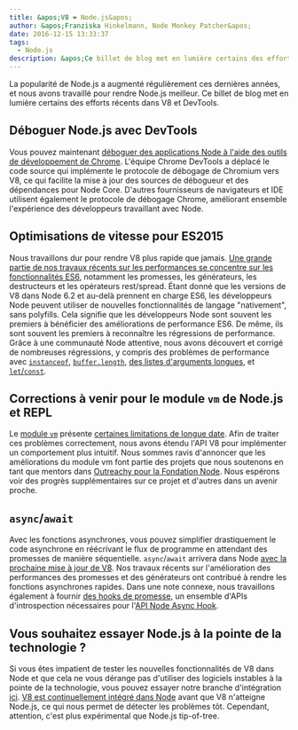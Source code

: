 ```yaml
---
title: &apos;V8 ❤️ Node.js&apos;
author: &apos;Franziska Hinkelmann, Node Monkey Patcher&apos;
date: 2016-12-15 13:33:37
tags:
  - Node.js
description: &apos;Ce billet de blog met en lumière certains des efforts récents pour améliorer le support de Node.js dans V8 et Chrome DevTools.&apos;
---
```

La popularité de Node.js a augmenté régulièrement ces dernières années, et nous avons travaillé pour rendre Node.js meilleur. Ce billet de blog met en lumière certains des efforts récents dans V8 et DevTools.

## Déboguer Node.js avec DevTools

Vous pouvez maintenant [déboguer des applications Node à l'aide des outils de développement de Chrome](https://medium.com/@paul_irish/debugging-node-js-nightlies-with-chrome-devtools-7c4a1b95ae27#.knjnbsp6t). L'équipe Chrome DevTools a déplacé le code source qui implémente le protocole de débogage de Chromium vers V8, ce qui facilite la mise à jour des sources de débogueur et des dépendances pour Node Core. D'autres fournisseurs de navigateurs et IDE utilisent également le protocole de débogage Chrome, améliorant ensemble l'expérience des développeurs travaillant avec Node.

<!--truncate-->
## Optimisations de vitesse pour ES2015

Nous travaillons dur pour rendre V8 plus rapide que jamais. [Une grande partie de nos travaux récents sur les performances se concentre sur les fonctionnalités ES6](/blog/v8-release-56), notamment les promesses, les générateurs, les destructeurs et les opérateurs rest/spread. Étant donné que les versions de V8 dans Node 6.2 et au-delà prennent en charge ES6, les développeurs Node peuvent utiliser de nouvelles fonctionnalités de langage "nativement", sans polyfills. Cela signifie que les développeurs Node sont souvent les premiers à bénéficier des améliorations de performance ES6. De même, ils sont souvent les premiers à reconnaître les régressions de performance. Grâce à une communauté Node attentive, nous avons découvert et corrigé de nombreuses régressions, y compris des problèmes de performance avec [`instanceof`](https://github.com/nodejs/node/issues/9634), [`buffer.length`](https://github.com/nodejs/node/issues/9006), [des listes d'arguments longues](https://github.com/nodejs/node/pull/9643), et [`let`/`const`](https://github.com/nodejs/node/issues/9729).

## Corrections à venir pour le module `vm` de Node.js et REPL

Le [module `vm`](https://nodejs.org/dist/latest-v7.x/docs/api/vm.html) présente [certaines limitations de longue date](https://github.com/nodejs/node/issues/6283). Afin de traiter ces problèmes correctement, nous avons étendu l'API V8 pour implémenter un comportement plus intuitif. Nous sommes ravis d'annoncer que les améliorations du module vm font partie des projets que nous soutenons en tant que mentors dans [Outreachy pour la Fondation Node](https://nodejs.org/en/foundation/outreachy/). Nous espérons voir des progrès supplémentaires sur ce projet et d'autres dans un avenir proche.

## `async`/`await`

Avec les fonctions asynchrones, vous pouvez simplifier drastiquement le code asynchrone en réécrivant le flux de programme en attendant des promesses de manière séquentielle. `async`/`await` arrivera dans Node [avec la prochaine mise à jour de V8](https://github.com/nodejs/node/pull/9618). Nos travaux récents sur l'amélioration des performances des promesses et des générateurs ont contribué à rendre les fonctions asynchrones rapides. Dans une note connexe, nous travaillons également à fournir [des hooks de promesse](https://bugs.chromium.org/p/v8/issues/detail?id=4643), un ensemble d'APIs d'introspection nécessaires pour l'[API Node Async Hook](https://github.com/nodejs/node-eps/pull/18).

## Vous souhaitez essayer Node.js à la pointe de la technologie ?

Si vous êtes impatient de tester les nouvelles fonctionnalités de V8 dans Node et que cela ne vous dérange pas d'utiliser des logiciels instables à la pointe de la technologie, vous pouvez essayer notre branche d'intégration [ici](https://github.com/v8/node/tree/vee-eight-lkgr). [V8 est continuellement intégré dans Node](https://ci.chromium.org/p/v8/builders/luci.v8.ci/V8%20Linux64%20-%20node.js%20integration) avant que V8 n'atteigne Node.js, ce qui nous permet de détecter les problèmes tôt. Cependant, attention, c'est plus expérimental que Node.js tip-of-tree.
